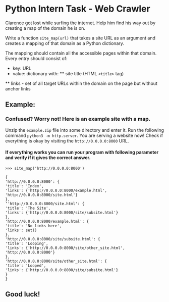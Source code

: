 # Python Intern Task - Web Crawler

Clarence got lost while surfing the internet. Help him find his way out by creating a map of
the domain he is on.

Write a function `site_map(url)` that takes a site URL as an argument and creates a mapping
of that domain as a Python dictionary.

The mapping should contain all the accessible pages within that domain. Every entry should
consist of:

* key: URL
* value: dictionary with:
** site title (HTML `<title>` tag)

** links - set of all target URLs within the domain on the page but without anchor links

## Example:

### Confused? Worry not! Here is an example site with a map.

Unzip the `example.zip` file into some directory and enter it.
Run the following command `python3 -m http.server`. You are serving a website now!
Check if everything is okay by visiting the `http://0.0.0.0:8000` URL.

#### If everything works you can run your program with following parameter and verify if it gives the correct answer.

```
>>> site_map('http://0.0.0.0:8000')
```
```
{
'http://0.0.0.0:8000': {
'title': 'Index',
'links': {'http://0.0.0.0:8000/example.html', 'http://0.0.0.0:8000/site.html'}
},
‘'http://0.0.0.0:8000/site.html': {
'title': 'The Site',
'links': {'http://0.0.0.0:8000/site/subsite.html'}
},
'http://0.0.0.0:8000/example.html': {
'title': 'No links here',
'links': set()
},
'http://0.0.0.0:8000/site/subsite.html': {
'title': 'Looping',
'links': {'http://0.0.0.0:8000/site/other_site.html', 'http://0.0.0.0:8000'}
},
'http://0.0.0.0:8000/site/other_site.html': {
'title': 'Looped',
'links': {'http://0.0.0.0:8000/site/subsite.html'}
}
}
```
## Good luck!
